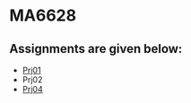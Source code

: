 # MA6628

## Assignments are given below:

- [Prj01](https://github.com/khezik/MA6628/blob/master/Prj01v03.ipynb)
- Prj02
- [Prj04](https://github.com/khezik/MA6628/blob/master/Prj04.ipynb)
